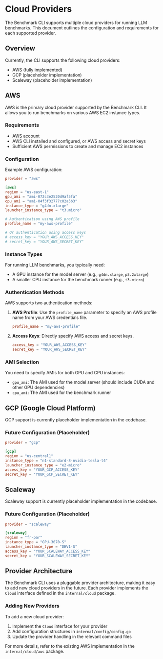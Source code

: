 # Cloud Providers

The Benchmark CLI supports multiple cloud providers for running LLM benchmarks. This document outlines the configuration and requirements for each supported provider.

## Overview

Currently, the CLI supports the following cloud providers:

- AWS (fully implemented)
- GCP (placeholder implementation)
- Scaleway (placeholder implementation)

## AWS

AWS is the primary cloud provider supported by the Benchmark CLI. It allows you to run benchmarks on various AWS EC2 instance types.

### Requirements

- AWS account
- AWS CLI installed and configured, or AWS access and secret keys
- Sufficient AWS permissions to create and manage EC2 instances

### Configuration

Example AWS configuration:

```toml
provider = "aws"

[aws]
region = "us-east-1"
gpu_ami = "ami-072c3e2520d9af5fa"
cpu_ami = "ami-04f3f32777c02a5b3"
instance_type = "g4dn.xlarge"
launcher_instance_type = "t3.micro"

# Authentication using AWS profile
profile_name = "my-aws-profile"

# Or authentication using access keys
# access_key = "YOUR_AWS_ACCESS_KEY"
# secret_key = "YOUR_AWS_SECRET_KEY"
```

### Instance Types

For running LLM benchmarks, you typically need:

- A GPU instance for the model server (e.g., `g4dn.xlarge`, `p3.2xlarge`)
- A smaller CPU instance for the benchmark runner (e.g., `t3.micro`)

### Authentication Methods

AWS supports two authentication methods:

1. **AWS Profile**: Use the `profile_name` parameter to specify an AWS profile name from your AWS credentials file.

   ```toml
   profile_name = "my-aws-profile"
   ```

2. **Access Keys**: Directly specify AWS access and secret keys.
   ```toml
   access_key = "YOUR_AWS_ACCESS_KEY"
   secret_key = "YOUR_AWS_SECRET_KEY"
   ```

### AMI Selection

You need to specify AMIs for both GPU and CPU instances:

- `gpu_ami`: The AMI used for the model server (should include CUDA and other GPU dependencies)
- `cpu_ami`: The AMI used for the benchmark runner

## GCP (Google Cloud Platform)

GCP support is currently placeholder implementation in the codebase.

### Future Configuration (Placeholder)

```toml
provider = "gcp"

[gcp]
region = "us-central1"
instance_type = "n1-standard-8-nvidia-tesla-t4"
launcher_instance_type = "e2-micro"
access_key = "YOUR_GCP_ACCESS_KEY"
secret_key = "YOUR_GCP_SECRET_KEY"
```

## Scaleway

Scaleway support is currently placeholder implementation in the codebase.

### Future Configuration (Placeholder)

```toml
provider = "scaleway"

[scaleway]
region = "fr-par"
instance_type = "GPU-3070-S"
launcher_instance_type = "DEV1-S"
access_key = "YOUR_SCALEWAY_ACCESS_KEY"
secret_key = "YOUR_SCALEWAY_SECRET_KEY"
```

## Provider Architecture

The Benchmark CLI uses a pluggable provider architecture, making it easy to add new cloud providers in the future. Each provider implements the `Cloud` interface defined in the `internal/cloud` package.

### Adding New Providers

To add a new cloud provider:

1. Implement the `Cloud` interface for your provider
2. Add configuration structures in `internal/config/config.go`
3. Update the provider handling in the relevant command files

For more details, refer to the existing AWS implementation in the `internal/cloud/aws` package.
